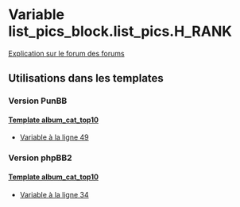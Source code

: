 # Variable list_pics_block.list_pics.H_RANK
[Explication sur le forum des forums](http://forum.forumactif.com/t294113-listing-des-variables#list_pics_block.list_pics.H_RANK)
## Utilisations dans les templates
### Version PunBB
#### [Template album_cat_top10](punbb/album_cat_top10.md)
* [Variable à la ligne 49](../punbb/album_cat_top10.tpl#L49)
### Version phpBB2
#### [Template album_cat_top10](subsilver/album_cat_top10.md)
* [Variable à la ligne 34](../subsilver/album_cat_top10.tpl#L34)
